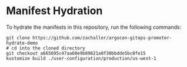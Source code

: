 # Manifest Hydration

To hydrate the manifests in this repository, run the following commands:

```shell
git clone https://github.com/zachaller/argocon-gitops-promoter-hydrate-demo
# cd into the cloned directory
git checkout a665695c47aa60e9b89821a0f30bbdde5bc0fe15
kustomize build ./user-configuration/production/us-west-1
```
